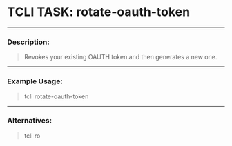 # TCLI TASK: rotate-oauth-token

---
### Description:
> Revokes your existing OAUTH token and then generates a new one.

---
### Example Usage:
> tcli rotate-oauth-token

---
### Alternatives:
> tcli ro
